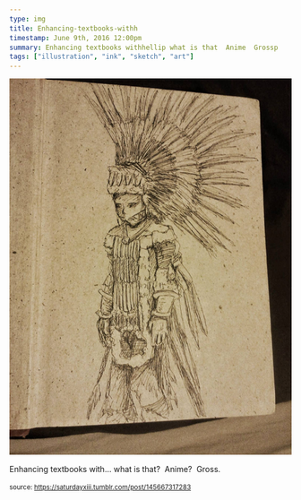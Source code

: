 ```yaml
---
type: img
title: Enhancing-textbooks-withh
timestamp: June 9th, 2016 12:00pm
summary: Enhancing textbooks withhellip what is that  Anime  Grossp 
tags: ["illustration", "ink", "sketch", "art"]
---
```

<img src="../media/145667317283.jpg"/>
                                                                                          <div class="caption"><p>Enhancing textbooks with&hellip; what is that?  Anime?  Gross.</p> </div>
                                    
                
                
                
                
                                
<small>source: https://saturdayxiii.tumblr.com/post/145667317283</small>
